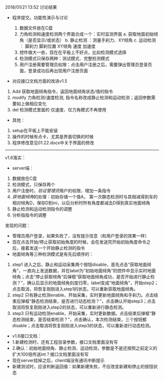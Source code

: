 2018/01/21 13:52  讨论结果

- 程序提交。功能性演示与讨论
  1. 数据文件放在C盘
  2. 力角检测和速度检测两个界面合成一个：实时监测界面
      a. 获取地面初始倾角（是否显示/或状态）
      b. 静止检测 ：测量手刹力、XY倾角
      c. 运动检测 ： 脚刹力  脚刹位置 XY倾角 速度 加速度  
  3. 控件做大一些，现在在平板上不好点，比如检测模式选择
  4. 检测模式只保存两种：测试模式、完整检测模式
  5. 用户注册需要管理员权限：点击用户注册之后，需要弹出管理员登录页面，登录成功后再出现用户注册页面

- 对应接口文档方面的改进v1.5
1. Add  获取地面倾角指令，返回地面倾角状态/值的指令
2. modify 
 力角检测/速度检测, 指令名称改成静止检测和运动检测；返回参数需要如上做相应变化
3. del
 检测模式里面的 仅速度、仅力角模式不再使用

- 其他：
1. setup在平板上不能安装
2. 操作的时候有点卡，尤其是界面切换的时候
3. 程序修改意见01.22.docx中关于界面的修改

--------------------
v1.6落实：
- server端：
1. 数据放在C盘
2. 检测模式，只保存两个
3. 用户注册时，*验证管理员*用户的权限，增加一条指令
4. *获地面倾角*的处理：初始存储一个值A， 第一次静态检测时与其相减得到车的相对倾角D，保存D到ini，以后分析时所有角度都减去D得到真实地面倾角
5. 静止检测和运动检测指令的调整
6. 分析指指令的调整

发现的问题：
- 管理员用户登录，如果失败了，没有提示信息（和用户登录的效果一样）
- 现在点击开始/停止获取初始角度的时候，会在发送完开始初始角度命令之后，接着发送一个开始静止检测的指令
- 地面倾角等三种检测模式是有先后顺序的：
1. step1 进入之后，静止和运动采集两个按钮disable，首先点击“获取地面倾角”，一直向上发送数据，并在label为“初始地面倾角”的控件中显示实时地面倾角；点击“停止获取倾角”后弹框“获取地面倾角成功，是否开始进行静止检测？”，确认后显示的地面倾角刻度归零，label变成“地面倾角”，开始step2；点击取消，将恢复刚刚进入step1的状态，可以重新获取地面倾角。
2. step2 只有静止检测enable，开始采集，实时更新地面倾角和手刹力。点击结束后弹框“静态检测结束，是否进行动态检测？”，点击确认开始step3；点击取消将恢复刚刚进入step2的状态，可以重新进行静态检测。
3. step3 只有运动检测enable，开始采集，实时更新数据。点击结束后弹框“静态检测结束，是否结束检测？”，点击确认，本次检测结束，三个按钮都disable；点击取消将恢复刚刚进入step3的状态，可以重新进行动态检测。
- v1.6接口文档：
- 1.新建检测时，还有工程目录参数，接口文档里面没有写
- 2.确认：初始地面倾角、静止检测、运动检测，参数是不是还按照之前定义的扩大100倍传送int？接口文档里面没有写
- 现在server挂掉之后，client端没有通讯中断提示
- 新建测试时，应该判断返回值：如果新建失败，不应改变新建和停止的按钮状态
